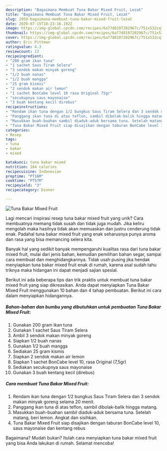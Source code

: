 ```yaml
---
description: "Bagaimana Membuat Tuna Bakar Mixed Fruit, Lezat"
title: "Bagaimana Membuat Tuna Bakar Mixed Fruit, Lezat"
slug: 2059-bagaimana-membuat-tuna-bakar-mixed-fruit-lezat
date: 2020-07-15T18:23:16.192Z
image: https://img-global.cpcdn.com/recipes/6a77d8107202967c/751x532cq70/tuna-bakar-mixed-fruit-foto-resep-utama.jpg
thumbnail: https://img-global.cpcdn.com/recipes/6a77d8107202967c/751x532cq70/tuna-bakar-mixed-fruit-foto-resep-utama.jpg
cover: https://img-global.cpcdn.com/recipes/6a77d8107202967c/751x532cq70/tuna-bakar-mixed-fruit-foto-resep-utama.jpg
author: Eric Pittman
ratingvalue: 4.3
reviewcount: 13
recipeingredient:
- "200 gram ikan tuna"
- "1 sachet Saus Tiram Selera"
- "3 sendok makan minyak goreng"
- "1/2 buah nanas"
- "1/2 buah mangga"
- "25 gram kismis"
- "2 sendok makan air lemon"
- "1 sachet BonCabe level 10 rasa Original 75gr"
- "secukupnya saus mayonaise"
- "3 buah kentang kecil direbus"
recipeinstructions:
- "Rendam ikan tuna dengan 1/2 bungkus Saus Tiram Selera dan 3 sendok makan minyak goreng selama 20 menit."
- "Panggang ikan tuna di atas teflon, sambil dibolak-balik hingga matang."
- "Masukkan buah-buahan sambil diaduk-aduk bersama tuna. Setelah matang, beri lemon. Angkat dan sisihkan."
- "Tuna Bakar Mixed Fruit siap disajikan dengan taburan BonCabe level 10, saus mayonaise dan kentang rebus"
categories:
- Resep
tags:
- tuna
- bakar
- mixed

katakunci: tuna bakar mixed 
nutrition: 164 calories
recipecuisine: Indonesian
preptime: "PT16M"
cooktime: "PT57M"
recipeyield: "3"
recipecategory: Dinner

---
```



![Tuna Bakar Mixed Fruit](https://img-global.cpcdn.com/recipes/6a77d8107202967c/751x532cq70/tuna-bakar-mixed-fruit-foto-resep-utama.jpg)

Lagi mencari inspirasi resep tuna bakar mixed fruit yang unik? Cara membuatnya memang tidak susah dan tidak juga mudah. Jika keliru mengolah maka hasilnya tidak akan memuaskan dan justru cenderung tidak enak. Padahal tuna bakar mixed fruit yang enak seharusnya punya aroma dan rasa yang bisa memancing selera kita.

Banyak hal yang sedikit banyak mempengaruhi kualitas rasa dari tuna bakar mixed fruit, mulai dari jenis bahan, kemudian pemilihan bahan segar, sampai cara membuat dan menghidangkannya. Tidak usah pusing jika hendak menyiapkan tuna bakar mixed fruit enak di rumah, karena asal sudah tahu triknya maka hidangan ini dapat menjadi sajian spesial.




Berikut ini ada beberapa tips dan trik praktis untuk membuat tuna bakar mixed fruit yang siap dikreasikan. Anda dapat menyiapkan Tuna Bakar Mixed Fruit menggunakan 10 bahan dan 4 tahap pembuatan. Berikut ini cara dalam menyiapkan hidangannya.

<!--inarticleads1-->

##### Bahan-bahan dan bumbu yang dibutuhkan untuk pembuatan Tuna Bakar Mixed Fruit:

1. Gunakan 200 gram ikan tuna
1. Gunakan 1 sachet Saus Tiram Selera
1. Ambil 3 sendok makan minyak goreng
1. Siapkan 1/2 buah nanas
1. Gunakan 1/2 buah mangga
1. Sediakan 25 gram kismis
1. Siapkan 2 sendok makan air lemon
1. Siapkan 1 sachet BonCabe level 10, rasa Original (7,5gr)
1. Sediakan secukupnya saus mayonaise
1. Gunakan 3 buah kentang kecil (direbus)




<!--inarticleads2-->

##### Cara membuat Tuna Bakar Mixed Fruit:

1. Rendam ikan tuna dengan 1/2 bungkus Saus Tiram Selera dan 3 sendok makan minyak goreng selama 20 menit.
1. Panggang ikan tuna di atas teflon, sambil dibolak-balik hingga matang.
1. Masukkan buah-buahan sambil diaduk-aduk bersama tuna. Setelah matang, beri lemon. Angkat dan sisihkan.
1. Tuna Bakar Mixed Fruit siap disajikan dengan taburan BonCabe level 10, saus mayonaise dan kentang rebus




Bagaimana? Mudah bukan? Itulah cara menyiapkan tuna bakar mixed fruit yang bisa Anda lakukan di rumah. Selamat mencoba!
